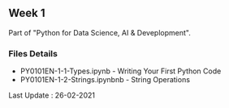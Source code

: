 ## Week 1

Part of "Python for Data Science, AI & Deveplopment".

### Files Details

* PY0101EN-1-1-Types.ipynb&#9;- Writing Your First Python Code
* PY0101EN-1-2-Strings.ipynbnb&#9;- String Operations

Last Update : 26-02-2021